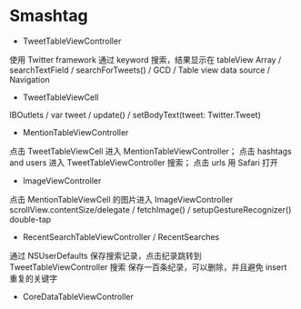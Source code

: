 # Smashtag

- TweetTableViewController

使用 Twitter framework 通过 keyword 搜索，结果显示在 tableView
Array / searchTextField / searchForTweets() / GCD /  Table view data source / Navigation

- TweetTableViewCell

IBOutlets / var tweet / update()  /  setBodyText(tweet: Twitter.Tweet)

- MentionTableViewController

点击 TweetTableViewCell 进入 MentionTableViewController；
点击 hashtags and users 进入 TweetTableViewController 搜索；
点击 urls 用 Safari 打开

- ImageViewController

点击 MentionTableViewCell 的图片进入 ImageViewController
scrollView.contentSize/delegate / fetchImage() / setupGestureRecognizer() double-tap

- RecentSearchTableViewController / RecentSearches

通过 NSUserDefaults 保存搜索记录，点击纪录跳转到 TweetTableViewController 搜索
保存一百条纪录，可以删除，并且避免 insert 重复的关键字

- CoreDataTableViewController 



